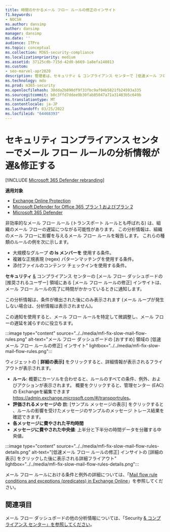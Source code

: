 ```yaml
---
title: 時間のかかるメール フロー ルールの修正のインサイト
f1.keywords:
- NOCSH
ms.author: dansimp
author: dansimp
manager: dansimp
ms.date: ''
audience: ITPro
ms.topic: conceptual
ms.collection: M365-security-compliance
ms.localizationpriority: medium
ms.assetid: 37125cdb-715d-42d0-b669-1a8efa140813
ms.custom:
- seo-marvel-apr2020
description: 管理者は、セキュリティ & コンプライアンス センターで [低速メール フロー ルールの修正] 分析情報を使用して、組織内の非効率的または壊れたメール フロー ルール (トランスポート ルールとも呼ばれる) を特定して修正する方法について説明します。
ms.technology: mdo
ms.prod: m365-security
ms.openlocfilehash: 30dda2b890df9f33fbc9af04b5821fb24593a335
ms.sourcegitcommit: b0c3ffd7ddee9b30fab85047a71a31483b5c649b
ms.translationtype: MT
ms.contentlocale: ja-JP
ms.lasthandoff: 03/25/2022
ms.locfileid: "64468393"
---
```

# <a name="fix-slow-mail-flow-rules-insight-in-the-security--compliance-center"></a>セキュリティ コンプライアンス センターでメール フロー ルールの分析情報が遅&修正する

[!INCLUDE [Microsoft 365 Defender rebranding](../includes/microsoft-defender-for-office.md)]

**適用対象**
- [Exchange Online Protection](exchange-online-protection-overview.md)
- [Microsoft Defender for Office 365 プラン 1 およびプラン 2](defender-for-office-365.md)
- [Microsoft 365 Defender](../defender/microsoft-365-defender.md)

非効率的なメール フロー ルール (トランスポート ルールとも呼ばれる) は、組織のメール フローの遅延につながる可能性があります。 この分析情報は、組織のメール フローに影響を与えるメール フロー ルールを報告します。 これらの種類のルールの例を次に示します。

- 大規模なグループ **の Is メンバーを** 使用する条件。
- 複雑な正規表現 (regex) パターンマッチングを使用する条件。
- 添付ファイルのコンテンツ チェックインを使用する条件。

**セキュリティ** [&](https://protection.office.com) コンプライアンス センターの [メール フロー ダッシュボードの [推奨されるユーザー] [](mail-flow-insights-v2.md) 領域にある [メール フロー ルールの修正] インサイトは、メール フロー ルールの完了に時間がかかっているときに通知します。

この分析情報は、条件が検出された後にのみ表示されます (メール ループが発生しない場合は、分析情報は表示されません)。

この通知を使用すると、メール フロー ルールを特定して微調整し、メール フローの遅延を減らすのに役立ちます。

:::image type="content" source="../../media/mfi-fix-slow-mail-flow-rules.png" alt-text="メール フロー ダッシュボードの [おすすめ] 領域の [低速メール フロー ルールの修正] インサイト" lightbox="../../media/mfi-fix-slow-mail-flow-rules.png":::

ウィジェットの [ **詳細の表示]** をクリックすると、詳細情報が表示されるフライアウトが表示されます。

- **ルール**: 概要にカーソルを合わせると、ルールのすべての条件、例外、およびアクションが表示されます。 概要をクリックすると、管理センター (EAC) の Exchangeを編集できます<https://admin.exchange.microsoft.com/#/transportrules>。
- **評価されるメッセージの** 数: [サンプル メッセージの表示] をクリックすると [](message-trace-scc.md)、ルールの影響を受けたメッセージのサンプルのメッセージ トレース結果を確認できます。
- **各メッセージに費やされた平均時間**
- **メッセージに費やされた中央値**: 上半分と下半分の時間データを分離する中央値。

:::image type="content" source="../../media/mfi-fix-slow-mail-flow-rules-details.png" alt-text="[低速メール フロー ルールの修正] インサイトの [詳細の表示] をクリックした後に表示される詳細フライアウト" lightbox="../../media/mfi-fix-slow-mail-flow-rules-details.png":::

メール フロー ルールにおける条件と例外の詳細については、「[Mail flow rule conditions and exceptions (predicates) in Exchange Online](/Exchange/security-and-compliance/mail-flow-rules/conditions-and-exceptions)」を参照してください。

## <a name="see-also"></a>関連項目

メール フロー ダッシュボードの他の分析情報については、「Security [& コンプライアンス センター」を参照してください](mail-flow-insights-v2.md)。